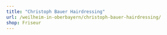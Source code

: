 ```yaml
---
title: "Christoph Bauer Hairdressing"
url: /weilheim-in-oberbayern/christoph-bauer-hairdressing/
shop: Friseur
---
```

